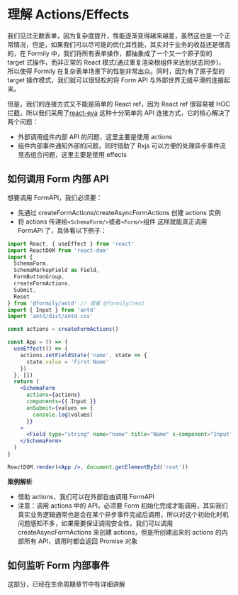 # 理解 Actions/Effects

我们见过无数表单，因为复杂度提升，性能逐渐变得越来越差，虽然这也是一个正常情况，但是，如果我们可以尽可能的优化其性能，其实对于业务的收益还是很高的，在 Formily 中，我们将所有表单操作，都抽象成了一个又一个原子型的 target 式操作，而非正常的 React 模式(通过重复渲染根组件来达到状态同步)，所以使得 Formily 在复杂表单场景下的性能非常出众。同时，因为有了原子型的 target 操作模式，我们就可以很轻松的将 Form API 与外部世界无缝平滑的连接起来。

但是，我们的连接方式又不能是简单的 React ref，因为 React ref 很容易被 HOC 拦截，所以我们采用了[react-eva](https://github.com/janrywang/react-eva) 这种十分简单的 API 连接方式，它的核心解决了两个问题：

- 外部调用组件内部 API 的问题，这里主要是使用 actions
- 组件内部事件通知外部的问题，同时借助了 Rxjs 可以方便的处理异步事件流竞态组合问题，这里主要是使用 effects

## 如何调用 Form 内部 API

想要调用 FormAPI，我们必须要：

- 先通过 createFormActions/createAsyncFormActions 创建 actions 实例
- 将 actions 传递给`<SchemaForm/>`或者`<Form/>`组件
  这样就能真正调用 FormAPI 了，具体看以下例子：

```jsx
import React, { useEffect } from 'react'
import ReactDOM from 'react-dom'
import {
  SchemaForm,
  SchemaMarkupField as Field,
  FormButtonGroup,
  createFormActions,
  Submit,
  Reset
} from '@formily/antd' // 或者 @formily/next
import { Input } from 'antd'
import 'antd/dist/antd.css'

const actions = createFormActions()

const App = () => {
  useEffect(() => {
    actions.setFieldState('name', state => {
      state.value = 'First Name'
    })
  }, [])
  return (
    <SchemaForm
      actions={actions}
      components={{ Input }}
      onSubmit={values => {
        console.log(values)
      }}
    >
      <Field type="string" name="name" title="Name" x-component="Input" />
    </SchemaForm>
  )
}

ReactDOM.render(<App />, document.getElementById('root'))
```

**案例解析**

- 借助 actions，我们可以在外部自由调用 FormAPI
- 注意：调用 actions 中的 API，必须要 Form 初始化完成才能调用，其实我们真实业务逻辑通常也是会在某个异步事件完成后调用，所以对这个初始化时机问题感知不多，如果需要保证调用安全性，我们可以调用 createAsyncFormActions 来创建 actions，但是所创建出来的 actions 的内部所有 API，调用时都会返回 Promise 对象

## 如何监听 Form 内部事件

这部分，已经在生命周期章节中有详细讲解

